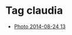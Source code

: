 <!--
title: Tag claudia
date: 2020-06-28T14:56:50.591Z
tags:
-->
# Tag claudia

 * [Photo 2014-08-24 13](95636419257.md)